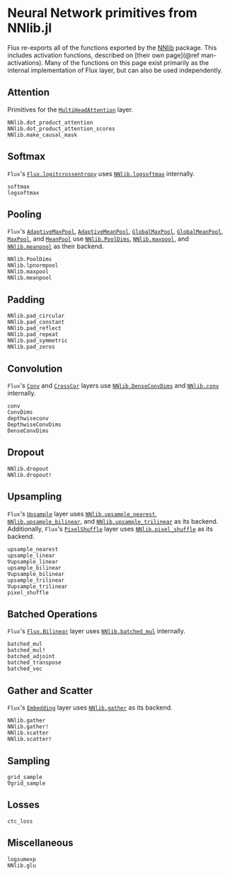 # Neural Network primitives from NNlib.jl

Flux re-exports all of the functions exported by the [NNlib](https://github.com/FluxML/NNlib.jl) package. This includes activation functions, described on [their own page](@ref man-activations). Many of the functions on this page exist primarily as the internal implementation of Flux layer, but can also be used independently.


## Attention

Primitives for the [`MultiHeadAttention`](@ref) layer.

```@docs
NNlib.dot_product_attention
NNlib.dot_product_attention_scores
NNlib.make_causal_mask
```

## Softmax

`Flux`'s [`Flux.logitcrossentropy`](@ref) uses [`NNlib.logsoftmax`](@ref) internally.

```@docs
softmax
logsoftmax
```

## Pooling

`Flux`'s [`AdaptiveMaxPool`](@ref), [`AdaptiveMeanPool`](@ref), [`GlobalMaxPool`](@ref), [`GlobalMeanPool`](@ref), 
[`MaxPool`](@ref), and [`MeanPool`](@ref) use [`NNlib.PoolDims`](@ref), [`NNlib.maxpool`](@ref), and [`NNlib.meanpool`](@ref) as their backend.

```@docs
NNlib.PoolDims
NNlib.lpnormpool
NNlib.maxpool
NNlib.meanpool
```

## Padding

```@docs
NNlib.pad_circular
NNlib.pad_constant
NNlib.pad_reflect
NNlib.pad_repeat
NNlib.pad_symmetric
NNlib.pad_zeros
```

## Convolution

`Flux`'s [`Conv`](@ref) and [`CrossCor`](@ref) layers use [`NNlib.DenseConvDims`](@ref) and [`NNlib.conv`](@ref) internally. 

```@docs
conv
ConvDims
depthwiseconv
DepthwiseConvDims
DenseConvDims
```

## Dropout

```@docs
NNlib.dropout
NNlib.dropout!
```

## Upsampling

`Flux`'s [`Upsample`](@ref) layer uses [`NNlib.upsample_nearest`](@ref), [`NNlib.upsample_bilinear`](@ref), and [`NNlib.upsample_trilinear`](@ref) as its backend. Additionally, `Flux`'s [`PixelShuffle`](@ref) layer uses [`NNlib.pixel_shuffle`](@ref) as its backend.

```@docs
upsample_nearest
upsample_linear
∇upsample_linear
upsample_bilinear
∇upsample_bilinear
upsample_trilinear
∇upsample_trilinear
pixel_shuffle
```

## Batched Operations

`Flux`'s [`Flux.Bilinear`](@ref) layer uses [`NNlib.batched_mul`](@ref) internally.

```@docs
batched_mul
batched_mul!
batched_adjoint
batched_transpose
batched_vec
```

## Gather and Scatter

`Flux`'s [`Embedding`](@ref) layer uses [`NNlib.gather`](@ref) as its backend.

```@docs
NNlib.gather
NNlib.gather!
NNlib.scatter
NNlib.scatter!
```

## Sampling

```@docs
grid_sample
∇grid_sample
```

## Losses

```@docs
ctc_loss
```

## Miscellaneous

```@docs
logsumexp
NNlib.glu
```
